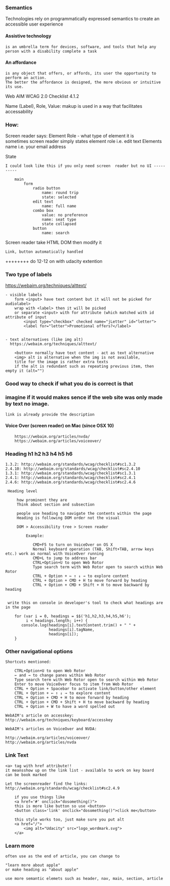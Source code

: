 
### Semantics


Technologies rely on programmatically expressed semantics to create an accessible user experience

#### Assistive technology 
    is an umbrella term for devices, software, and tools that help any person with a disability complete a task

#### An affordance 
    is any object that offers, or affords, its user the opportunity to perform an action. 
    The better the affordance is designed, the more obvious or intuitive its use.

  Web AIM WCAG 2.0 Checklist 4.1.2

  Name (Label), Role, Value: makup is used in a way that facilitates accessability

### How:

Screen reader says:
    Element Role - what type of element it is   
    sometimes screen reader simply states element role
        i.e. edit text 
    Elements name 
        i.e. your email address
 
 State
    
    I could look like this if you only need screen  reader but no UI ----------

        main
            form
                radio button
                    name: round trip
                    state: selected
                edit text
                    name: full name
                combo box
                    value: no preference
                    name: seat type
                    state collapsed
                button
                    name: search
                    
Screen reader take HTML DOM then modify it

    Link, button automatically handled

++++++++ do 12-12 on with udacity extention


### Two type of labels 
https://webaim.org/techniques/alttext/

    - visible labels
        form <input> have text content but it will not be picked for audiolabel>
        wrap with <label> then it will be picked 
        or separate <input> with for attribute (which matched with id attribute of input
            <input type="checkbox" checked name="jLetter" id="letter">
            <label for="letter">Promotional offers?</label>


    - text alternatives (like img alt)
      https://webaim.org/techniques/alttext/

        <button> normally have text content - act as text alternative
        <img> alt is alternative when the img is not available, 
        title for the image is rather extra texts
        if the alt is redundant such as repeating previous item, then empty it (alt="")

### Good way to check if what you do is correct is that
### imagine if it would makes sence if the web site was only made by text no image.

    link is already provide the description


#### Voice Over (screen reader) on Mac (since OSX 10)
        https://webaim.org/articles/nvda/
        https://webaim.org/articles/voiceover/
 
 
 
 
### Heading h1 h2 h3 h4 h5 h6

    1.3.2: http://webaim.org/standards/wcag/checklist#sc1.3.2
    2.4.10: http://webaim.org/standards/wcag/checklist#sc2.4.10
    1.3.1: http://webaim.org/standards/wcag/checklist#sc1.3.1
    2.4.1: http://webaim.org/standards/wcag/checklist#sc2.4.1
    2.4.6: http://webaim.org/standards/wcag/checklist#sc2.4.6
     
     Heading level
     
         how prominent they are
         Think about section and subsection
     
         people use heading to navigate the contents within the page
         Heading is following DOM order not the visual 
     
         DOM > Accessibility tree > Screen reader  
         
             Example:

                CMD+F5 to turn on VoiceOver on OS X
                Normal keyboard operation (TAB, Shift+TAB, arrow keys etc.) work as normal with VoiceOver running
                CMD+L to jump to address bar
                CTRL+Option+U to open Web Rotor
                Type search term with Web Rotor open to search within Web Rotor
                CTRL + Option + ← ↑ ↓ → to explore content
                CTRL + Option + CMD + H to move forward by heading
                CTRL + Option + CMD + Shift + H to move backward by heading
           
     
     write this on console in developer's tool to check what headings are in the page
        
        for (var i = 0, headings = $$('h1,h2,h3,h4,h5,h6');
             i < headings.length; i++) {
           console.log(headings[i].textContent.trim() + " " +  
                       headings[i].tagName,
                       headings[i]);
        }   
           

### Other navigational options
    
    Shortcuts mentioned:

        CTRL+Option+U to open Web Rotor
        ← and → to change panes within Web Rotor
        Type search term with Web Rotor open to search within Web Rotor
        Enter to move VoiceOver focus to item from Web Rotor
        CTRL + Option + Spacebar to activate link/button/other element
        CTRL + Option + ← ↑ ↓ → to explore content
        CTRL + Option + CMD + H to move forward by heading
        CTRL + Option + CMD + Shift + H to move backward by heading
        CTRL + Option + W to have a word spelled out

    WebAIM's article on accesskey: http://webaim.org/techniques/keyboard/accesskey

    WebAIM's articles on VoiceOver and NVDA:

    http://webaim.org/articles/voiceover/
    http://webaim.org/articles/nvda
        
### Link Text 
    
    <a> tag with href attribute!!
    it meansshow up on the link list - available to work on key board
    can be book marked

    Let the screenreader find the links:
    http://webaim.org/standards/wcag/checklist#sc2.4.9

        if you use things like 
        <a href='#' onclick="dosomething()">
        this is more like button so use <button>
        <button class='link' onclick="dosomething()">click me</button>

        this style works too, just make sure you put alt
        <a href="/">
            <img alt="Udacity" src="logo_wordmark.svg">
        </a>
        
### Learn more 

    often use as the end of article, you can change to

    "learn more about apple"
    or make heading as "about apple"

    use more semantic elemets such as header, nav, main, section, article
    
    
    
    
    
    
    
